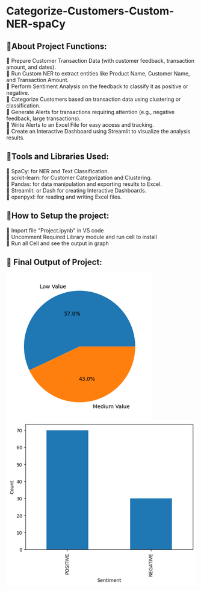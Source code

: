 # Categorize-Customers-Custom-NER-spaCy
## 🔰About Project Functions: </br>
📌 Prepare Customer Transaction Data (with customer feedback, transaction amount, and dates). </br>
📌 Run Custom NER to extract entities like Product Name, Customer Name, and Transaction Amount. </br>
📌 Perform Sentiment Analysis on the feedback to classify it as positive or negative. </br>
📌 Categorize Customers based on transaction data using clustering or classification. </br>
📌 Generate Alerts for transactions requiring attention (e.g., negative feedback, large transactions). </br>
📌 Write Alerts to an Excel File for easy access and tracking. </br>
📌 Create an Interactive Dashboard using Streamlit to visualize the analysis results. </br>

## 🔰Tools and Libraries Used: </br>
📌 SpaCy: for NER and Text Classification. </br>
📌 scikit-learn: for Customer Categorization and Clustering. </br>
📌 Pandas: for data manipulation and exporting results to Excel. </br>
📌 Streamlit: or Dash for creating Interactive Dashboards. </br>
📌 openpyxl: for reading and writing Excel files. </br>

## 🔰How to Setup the project: </br>
📌 Import file "Project.ipynb" in VS code </br>
📌 Uncomment Required Library module and run cell to install </br>
📌 Run all Cell and see the output in graph </br>

## 🔰 Final Output of Project: </br>
![Sample Image](https://github.com/pankaj570/Categorize-Customers-Custom-NER-spaCy/blob/main/Categorize-Customers-Custom-NER(spaCy)/pie.png)
![Sample Image](https://github.com/pankaj570/Categorize-Customers-Custom-NER-spaCy/blob/main/Categorize-Customers-Custom-NER(spaCy)/sentiment.png)

